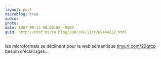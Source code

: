 ```yaml
---
layout: post
microblog: true
audio: 
photo: 
date: 2007-09-13 00:00:00 -0000
guid: http://xtof.micro.blog/2007/09/13/t265444332.html
---
```

les microformats se déclinent pour le web sémantique [tinyurl.com/22qrcp](http://tinyurl.com/22qrcp) besoin d'éclairages...
